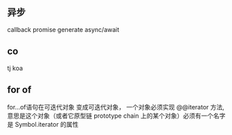 ## 异步
callback promise generate async/await

## co
tj koa

## for of
for...of语句在可迭代对象
变成可迭代对象， 一个对象必须实现 @@iterator 方法, 意思是这个对象（或者它原型链 prototype chain 上的某个对象）必须有一个名字是 Symbol.iterator 的属性